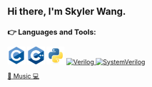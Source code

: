 ## Hi there, I'm Skyler Wang.

<h3 align="left"> 👉 Languages and Tools:</h3>


<img src="https://raw.githubusercontent.com/devicons/devicon/master/icons/c/c-original.svg"
      alt="c" width="40" height="40" />
<img src="https://raw.githubusercontent.com/devicons/devicon/master/icons/cplusplus/cplusplus-original.svg"
      alt="cplusplus" width="40" height="40" />
<img src="https://raw.githubusercontent.com/devicons/devicon/master/icons/python/python-original.svg" alt="python"
      width="40" height="40" />
<a href="https://www.verilog.com/" target="blank"><img src="https://raw.githubusercontent.com/file-icons/source/master/svg/Verilog.svg" alt="Verilog"
      width="40" height="40" />
<a href="https://www.systemverilog.io/" target="blank"><img src="https://raw.githubusercontent.com/file-icons/source/master/svg/SystemVerilog.svg" alt="SystemVerilog"
      width="40" height="40" />
      
</h3>
      
🎵 Music
💻

